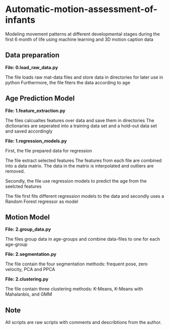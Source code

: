 # Automatic-motion-assessment-of-infants
Modeling movement patterns at different developmental stages during the first 6 month of life using machine learning and 3D motion caption data

## Data preparation

**File: 0.load_raw_data.py**

The file loads raw mat-data files and store data in directories for later use in python
Furthermore, the file fiters the data according to age

## Age Prediction Model

**File: 1.feature_extraction.py**

The files calcualtes features over data and save them in directories
The dictionaries are seperated into a training data set and a hold-out data set and saved accordingly

**File: 1.regression_models.py**

First, the file prepared data for regression

The file extract selected features 
The features from each file are combined into a data matrix. The data in the matrix is interpolated and outliers are removed.

Secondly, the file use regression models to predict the age from the seelcted features

The file first fits different regression models to the data and secondly uses a Random Forest regressor as model

## Motion Model

**File: 2.group_data.py**

The files group data in age-groups and combine data-files to one for each age-group

**File: 2.segmentation.py**

The file contain the four segmentation methods: frequent pose, zero velocity, PCA and PPCA

**File: 2.clustering.py**

The file contain three clustering methods: K-Means, K-Means with Mahalanbis, and GMM


## Note
All scripts are raw scripts with comments and describtions from the author. 
